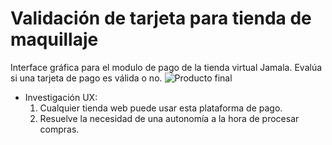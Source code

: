 ﻿
# Validación de tarjeta para tienda de maquillaje

   Interface gráfica para el modulo de pago de la tienda virtual Jamala. Evalúa si una tarjeta de pago es válida o no.
   ![Producto final](https://i.postimg.cc/gJFwYhsZ/Tarjeta-de-cr-dito-v-lida-final.png)

-   Investigación UX:
    1.  Cualquier tienda web puede usar esta plataforma de pago.
    2.  Resuelve la necesidad de una autonomía a la hora de procesar compras.

